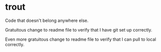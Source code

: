 trout
=====

Code that doesn't belong anywhere else.

Gratuitous change to readme file to verify that I have git set up correctly.

Even more gratuitous change to readme file to verify that I can pull to local correctly.
